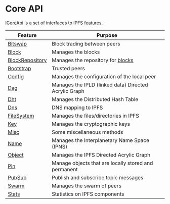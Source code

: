 ﻿# Core API

[ICoreApi](xref:Ipfs.CoreApi.ICoreApi) is a set of interfaces to IPFS features.


| Feature | Purpose |
| ------- | ------- |
| [Bitswap](xref:Ipfs.CoreApi.IBitswapApi) | Block trading between peers |
| [Block](xref:Ipfs.CoreApi.IBlockApi) | Manages the blocks |
| [BlockRepository](xref:Ipfs.CoreApi.IBlockRepositoryApi) | Manages the repository for [blocks](xref:Ipfs.CoreApi.IBlockApi) |
| [Bootstrap](xref:Ipfs.CoreApi.IBootstrapApi) | Trusted peers |
| [Config](xref:Ipfs.CoreApi.IConfigApi) | Manages the configuration of the local peer |
| [Dag](xref:Ipfs.CoreApi.IDagApi) | Manages the IPLD (linked data) Directed Acrylic Graph |
| [Dht](xref:Ipfs.CoreApi.IDhtApi) | Manages the Distributed Hash Table |
| [Dns](xref:Ipfs.CoreApi.IDnsApi) | DNS mapping to IPFS |
| [FileSystem](xref:Ipfs.CoreApi.IFileSystemApi) | Manages the files/directories in IPFS |
| [Key](xref:Ipfs.CoreApi.IKeyApi) | Manages the cryptographic keys |
| [Misc](xref:Ipfs.CoreApi.IGenericApi) | Some miscellaneous methods |
| [Name](xref:Ipfs.CoreApi.INameApi) | Manages the Interplanetary Name Space (IPNS) |
| [Object](xref:Ipfs.CoreApi.IObjectApi) | Manages the IPFS Directed Acrylic Graph |
| [Pin](xref:Ipfs.CoreApi.IPinApi) | Manage objects that are locally stored and permanent |
| [PubSub](xref:Ipfs.CoreApi.IPubSubApi) | Publish and subscribe topic messages |
| [Swarm](xref:Ipfs.CoreApi.ISwarmApi) | Manages the swarm of peers |
| [Stats](xref:Ipfs.CoreApi.IStatsApi) | Statistics on IPFS components |


